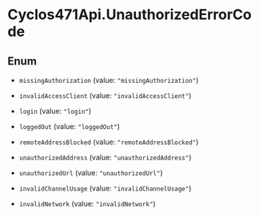 # Cyclos471Api.UnauthorizedErrorCode

## Enum


* `missingAuthorization` (value: `"missingAuthorization"`)

* `invalidAccessClient` (value: `"invalidAccessClient"`)

* `login` (value: `"login"`)

* `loggedOut` (value: `"loggedOut"`)

* `remoteAddressBlocked` (value: `"remoteAddressBlocked"`)

* `unauthorizedAddress` (value: `"unauthorizedAddress"`)

* `unauthorizedUrl` (value: `"unauthorizedUrl"`)

* `invalidChannelUsage` (value: `"invalidChannelUsage"`)

* `invalidNetwork` (value: `"invalidNetwork"`)


